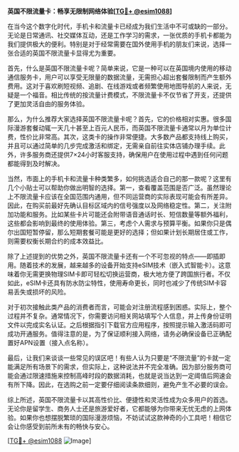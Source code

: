 **英国不限流量卡：畅享无限制网络体验[[TG💪+ @esim1088](https://t.me/s/esim1088)]**

在当今这个数字化时代，手机卡和流量卡已经成为我们生活中不可或缺的一部分。无论是日常通讯、社交媒体互动，还是工作学习的需求，一张优质的手机卡都能为我们提供极大的便利。特别是对于经常需要在国外使用手机的朋友们来说，选择一张合适的英国不限流量卡显得尤为重要。

首先，什么是英国不限流量卡呢？简单来说，它是一种可以在英国境内使用的移动通信服务卡，用户可以享受无限量的数据流量，无需担心超出套餐限制而产生额外费用。这对于喜欢刷短视频、追剧、在线游戏或者频繁使用地图导航的人来说，无疑是一个福音。相比传统的按流量计费模式，不限流量卡不仅节省了开支，还提供了更加灵活自由的服务体验。

那么，为什么推荐大家选择英国不限流量卡呢？首先，它的价格相对实惠。很多国际漫游套餐动辄一天几十甚至上百元人民币，而英国不限流量卡通常以月为单位计费，性价比非常高。其次，这类卡的操作非常便捷。大多数产品都支持线上购买，并且可以通过简单的几步完成激活和绑定，无需亲自前往实体店铺办理手续。此外，许多服务商还提供7×24小时客服支持，确保用户在使用过程中遇到任何问题都能得到及时解决。

当然，市面上的手机卡和流量卡种类繁多，如何挑选适合自己的那一款呢？这里有几个小贴士可以帮助你做出明智的选择。第一，查看覆盖范围是否广泛。虽然理论上不限流量卡应该在全国范围内通用，但不同运营商的实际表现可能会有所差异。因此，在购买前最好先确认目标区域内的信号强度以及网络稳定性。第二，关注附加功能和服务。比如某些卡片可能还会附带语音通话时长、短信数量等额外福利，这些都会影响到最终的使用体验。第三，考虑个人需求与预算平衡。如果你只是偶尔出国短暂停留，那么短期套餐可能是更好的选择；但如果计划长期居住或工作，则需要权衡长期合约的成本效益比。

除了上述提到的优势之外，英国不限流量卡还有一个不可忽视的特点——即插即用。随着技术的发展，越来越多的设备开始支持eSIM技术（嵌入式智能卡）。这意味着你无需更换物理SIM卡即可轻松切换运营商，极大地方便了跨国旅行者。不仅如此，eSIM卡还具有防水防尘特性，使用寿命更长，同时也减少了传统SIM卡容易丢失或损坏的风险。

对于初次接触此类产品的消费者而言，可能会对注册流程感到困惑。实际上，整个过程并不复杂。通常情况下，你需要访问相关网站填写个人信息，并上传身份证明文件以完成实名认证。之后根据指引下载官方应用程序，按照提示输入激活码即可成功开通服务。值得注意的是，为了保证顺利接入网络，请务必确保设备已正确配置好APN设置（接入点名称）。

最后，让我们来谈谈一些常见的误区吧！有些人认为只要是“不限流量”的卡就一定能满足所有场景下的需求，但实际上，这种说法并不完全准确。因为部分服务商可能会通过限速措施来控制高峰时段的数据消耗，也就是说当达到一定阈值后网速会有所下降。因此，在选购之前一定要仔细阅读条款细则，避免产生不必要的误会。

综上所述，英国不限流量卡以其高性价比、便捷性和灵活性成为众多用户的首选。无论你是留学生、商务人士还是旅游爱好者，它都能够为你带来无忧无虑的上网体验。如果你也想摆脱繁琐的国际漫游烦恼，不妨试试这款神奇的小工具吧！相信它会让你感受到前所未有的畅快与安心。

[[TG💪+ @esim1088](https://t.me/s/esim1088) ![Image](https://i.postimg.cc/4NQfJmqS/Snipaste-2025-05-13-00-14-12.png)]